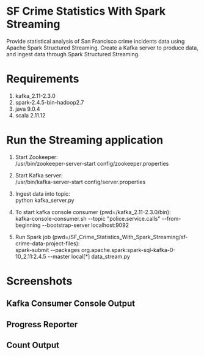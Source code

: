 # SF Crime Statistics With Spark Streaming
Provide statistical analysis of San Francisco crime incidents data using Apache Spark Structured Streaming. Create a Kafka server to produce data, and ingest data through Spark Structured Streaming.

# Requirements
1. kafka_2.11-2.3.0
2. spark-2.4.5-bin-hadoop2.7
3. java 9.0.4
4. scala 2.11.12

# Run the Streaming application

1. Start Zookeeper:<br>
   /usr/bin/zookeeper-server-start config/zookeeper.properties

2. Start Kafka server:<br>
   /usr/bin/kafka-server-start config/server.properties

3. Ingest data into topic:<br>
   python kafka_server.py

4. To start kafka console consumer (pwd=<path-to-kafka>/kafka_2.11-2.3.0/bin):<br>
   kafka-console-consumer.sh --topic "police.service.calls" --from-beginning --bootstrap-server localhost:9092

5. Run Spark job (pwd=<path-to-project>/SF_Crime_Statistics_With_Spark_Streaming/sf-crime-data-project-files):<br>
   spark-submit --packages org.apache.spark:spark-sql-kafka-0-10_2.11:2.4.5 --master local[*] data_stream.py

# Screenshots

## Kafka Consumer Console Output

## Progress Reporter

## Count Output
